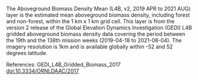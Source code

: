 The Aboveground Biomass Density Mean (L4B, v2, 2019 APR to 2021 AUG) layer is the estimated mean aboveground biomass density, including forest and non-forest, within the 1 km x 1 km grid cell. This layer is from the version 2 release of the Global Elevation Dynamics Investigation (GEDI) L4B gridded aboveground biomass density data covering the period between the 19th and the 138th mission weeks (2019-04-18 to 2021-08-04). The imagery resolution is 1km and is available globally within -52 and 52 degrees latitude.

References: GEDI_L4B_Gridded_Biomass_2017 [doi:10.3334/ORNLDAAC/2017](https://doi.org/10.3334/ORNLDAAC/2017)
